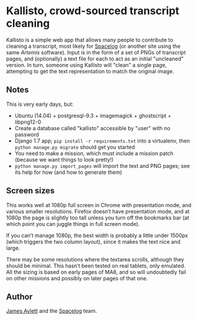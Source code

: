 # Kallisto, crowd-sourced transcript cleaning

Kallisto is a simple web app that allows many people to contribute to cleaning a transcript, most likely for [Spacelog](http://spacelog.org/) (or another site using the same *Artemis* software). Input is in the form of a set of PNGs of transcript pages, and (optionally) a text file for each to act as an initial "uncleaned" version. In turn, someone using Kallisto will "clean" a single page, attempting to get the text representation to match the original image.

## Notes

This is very early days, but:

 * Ubuntu (14.04) + postgresql-9.3 + imagemagick + ghostscript + libpng12-0
 * Create a database called "kallisto" accessible by "user" with no password
 * Django 1.7 app; `pip install -r requirements.txt` into a virtualenv, then `python manage.py migrate` should get you started
 * You need to make a mission, which must include a mission patch (because we want things to look pretty!)
 * `python manage.py import_pages` will import the text and PNG pages; see its help for how (and how to generate them)

## Screen sizes

This works well at 1080p full screen in Chrome with presentation mode,
and various smaller resolutions. Firefox doesn’t have presentation mode,
and at 1080p the page is slightly too tall unless you turn off the
bookmarks bar (at which point you can juggle things in full screen
mode).

If you can’t manage 1080p, the best width is probably a little under
1500px (which triggers the two column layout), since it makes the
text nice and large.

There may be some resolutions where the textarea scrolls, although they
should be minimal. This hasn’t been tested on real tablets, only
emulated. All the sizing is based on early pages of MA8, and so will
undoubtedly fail on other missions and possibly on later pages of that
one.

## Author

[James Aylett](https://github.com/jaylett) and the [Spacelog](https://github.com/Spacelog) team.
